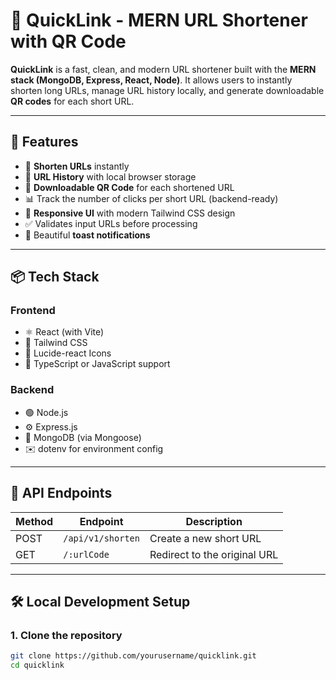 # 🔗 QuickLink - MERN URL Shortener with QR Code

**QuickLink** is a fast, clean, and modern URL shortener built with the **MERN stack (MongoDB, Express, React, Node)**. It allows users to instantly shorten long URLs, manage URL history locally, and generate downloadable **QR codes** for each short URL.

---

## 🚀 Features

- 🔗 **Shorten URLs** instantly
- 🧾 **URL History** with local browser storage
- 📱 **Downloadable QR Code** for each shortened URL
- 📊 Track the number of clicks per short URL (backend-ready)
- 🎨 **Responsive UI** with modern Tailwind CSS design
- ✅ Validates input URLs before processing
- 🔔 Beautiful **toast notifications**

---

## 📦 Tech Stack

### Frontend
- ⚛️ React (with Vite)
- 💨 Tailwind CSS
- 🌈 Lucide-react Icons
- 🔧 TypeScript or JavaScript support

### Backend
- 🟢 Node.js
- ⚙️ Express.js
- 🍃 MongoDB (via Mongoose)
- ✉️ dotenv for environment config

---

## 🧪 API Endpoints

| Method | Endpoint          | Description                     |
|--------|-------------------|---------------------------------|
| POST   | `/api/v1/shorten` | Create a new short URL          |
| GET    | `/:urlCode`       | Redirect to the original URL    |

---



## 🛠️ Local Development Setup

### 1. Clone the repository
```bash
git clone https://github.com/yourusername/quicklink.git
cd quicklink
